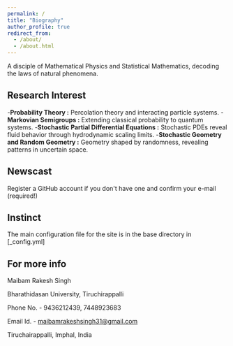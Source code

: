 ```yaml
---
permalink: /
title: "Biography"
author_profile: true
redirect_from: 
  - /about/
  - /about.html
---
```


A disciple of Mathematical Physics and Statistical Mathematics, decoding the laws of natural phenomena.

Research Interest
-------
-**Probability Theory :** Percolation theory and interacting particle systems.
-**Markovian Semigroups :** Extending classical probability to quantum systems.
-**Stochastic Partial Differential Equations :** Stochastic PDEs reveal fluid behavior through hydrodynamic scaling limits.
-**Stochastic Geometry and Random Geometry :** Geometry shaped by randomness, revealing patterns in uncertain space.

Newscast
-------
Register a GitHub account if you don't have one and confirm your e-mail (required!)

Instinct
------
The main configuration file for the site is in the base directory in [_config.yml]

For more info
------
Maibam Rakesh Singh

Bharathidasan University, Tiruchirappalli

Phone No. - 9436212439, 7448923683

Email Id. - maibamrakeshsingh31@gmail.com

Tiruchairappalli, Imphal, India
